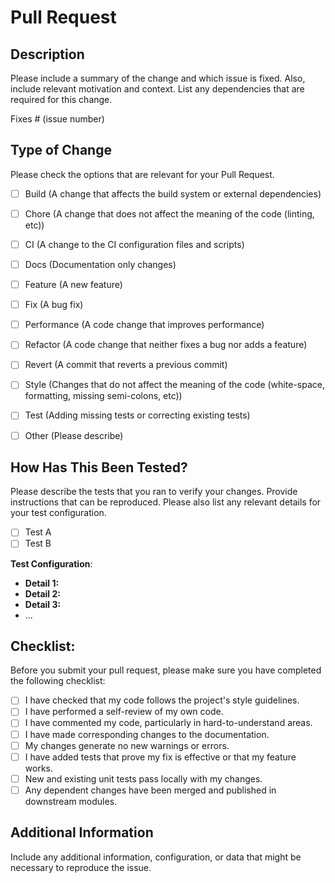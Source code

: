 # Pull Request

## Description
Please include a summary of the change and which issue is fixed. Also, include relevant motivation and context. List any dependencies that are required for this change.

Fixes # (issue number)

## Type of Change

Please check the options that are relevant for your Pull Request.

- [ ] Build (A change that affects the build system or external dependencies)
- [ ] Chore (A change that does not affect the meaning of the code (linting, etc))
- [ ] CI (A change to the CI configuration files and scripts)
- [ ] Docs (Documentation only changes)
- [ ] Feature (A new feature)
- [ ] Fix (A bug fix)
- [ ] Performance (A code change that improves performance)
- [ ] Refactor (A code change that neither fixes a bug nor adds a feature)
- [ ] Revert (A commit that reverts a previous commit)
- [ ] Style (Changes that do not affect the meaning of the code (white-space, formatting, missing semi-colons, etc))
- [ ] Test (Adding missing tests or correcting existing tests)
- [ ] Other (Please describe)


## How Has This Been Tested?

Please describe the tests that you ran to verify your changes. Provide instructions that can be reproduced. Please also list any relevant details for your test configuration.

- [ ] Test A
- [ ] Test B

**Test Configuration**:

* **Detail 1:** 
* **Detail 2:** 
* **Detail 3:** 
* ...

## Checklist:

Before you submit your pull request, please make sure you have completed the following checklist:

- [ ] I have checked that my code follows the project's style guidelines.
- [ ] I have performed a self-review of my own code.
- [ ] I have commented my code, particularly in hard-to-understand areas.
- [ ] I have made corresponding changes to the documentation.
- [ ] My changes generate no new warnings or errors.
- [ ] I have added tests that prove my fix is effective or that my feature works.
- [ ] New and existing unit tests pass locally with my changes.
- [ ] Any dependent changes have been merged and published in downstream modules.

## Additional Information
Include any additional information, configuration, or data that might be necessary to reproduce the issue.

